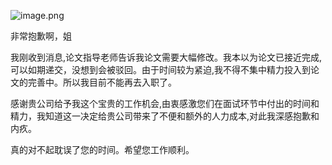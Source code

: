![image.png](http://s9lyq37of.hb-bkt.clouddn.com/20240320140123.png)



非常抱歉啊，姐

我刚收到消息,论文指导老师告诉我论文需要大幅修改。我本以为论文已接近完成,可以如期递交，没想到会被驳回。由于时间较为紧迫,我不得不集中精力投入到论文的完善中。所以我目前不能再去入职了。

感谢贵公司给予我这个宝贵的工作机会,由衷感激您们在面试环节中付出的时间和精力，我知道这一决定给贵公司带来了不便和额外的人力成本,对此我深感抱歉和内疚。   

真的对不起耽误了您的时间。希望您工作顺利。